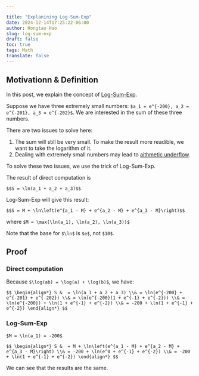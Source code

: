 ```yaml
---

title: "Explanining Log-Sum-Exp"
date: 2024-12-14T17:25:22-06:00
author: Hongtao Hao
slug: log-sum-exp
draft: false
toc: true
tags: Math
translate: false
---
```


## Motivationn & Definition

In this post, we explain the concept of [Log-Sum-Exp](https://en.wikipedia.org/wiki/LogSumExp).

Suppose we have three extremely small numbers: `$a_1 = e^{-200}, a_2 = e^{-201}, a_3 = e^{-202}$`. We are interested in the sum of these three numbers. 

There are two issues to solve here:

1. The sum will still be very small. To make the result more readible, we want to take the logarithm of it. 
2. Dealing with extremely small numbers may lead to [aithmetic underflow](https://en.wikipedia.org/wiki/Arithmetic_underflow). 

To solve these two issues, we use the trick of Log-Sum-Exp. 

The result of direct computation is 

`$$S = \ln(a_1 + a_2 + a_3)$$`

Log-Sum-Exp will give this result:

`$$S = M + \ln\left(e^{a_1 - M} + e^{a_2 - M} + e^{a_3 - M}\right)$$`

where `$M = \max(\ln(a_1), \ln(a_2), \ln(a_3))$`

Note that the base for `$\ln$` is `$e$`, not `$10$`.

## Proof

### Direct computation

Because `$\log(ab) = \log(a) + \log(b)$`, we have:

`$$
\begin{align*}
S & 
= \ln(a_1 + a_2 + a_3) \\&
= \ln(e^{-200} + e^{-201} + e^{-202}) \\&
= \ln(e^{-200}(1 + e^{-1} + e^{-2})) \\&
= \ln(e^{-200}) + \ln(1 + e^{-1} + e^{-2}) \\&
= -200 + \ln(1 + e^{-1} + e^{-2})
\end{align*}
$$`

### Log-Sum-Exp

`$M = \ln(a_1) = -200$`

`$$
\begin{align*}
S & 
= M + \ln\left(e^{a_1 - M} + e^{a_2 - M} + e^{a_3 - M}\right) \\&
= -200 + \ln(e^0 + e^{-1} + e^{-2}) \\&
= -200 + \ln(1 + e^{-1} + e^{-2})
\end{align*}
$$`

We can see that the results are the same. 
